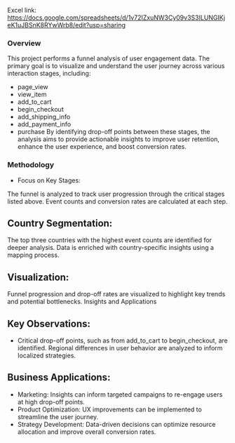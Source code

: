 Excel link: https://docs.google.com/spreadsheets/d/1v72IZxuNW3Cy09v3S3ILUNGIKjeK1uJBSnK8RYwWrb8/edit?usp=sharing
### Overview
This project performs a funnel analysis of user engagement data. The primary goal is to visualize and understand the user journey across various interaction stages, including:

- page_view
- view_item
- add_to_cart
- begin_checkout
- add_shipping_info
- add_payment_info
- purchase
By identifying drop-off points between these stages, the analysis aims to provide actionable insights to improve user retention, enhance the user experience, and boost conversion rates.

### Methodology
- Focus on Key Stages:

The funnel is analyzed to track user progression through the critical stages listed above.
Event counts and conversion rates are calculated at each step.
 ## Country Segmentation:

The top three countries with the highest event counts are identified for deeper analysis.
Data is enriched with country-specific insights using a mapping process.
## Visualization:

Funnel progression and drop-off rates are visualized to highlight key trends and potential bottlenecks.
Insights and Applications
## Key Observations:

- Critical drop-off points, such as from add_to_cart to begin_checkout, are identified.
Regional differences in user behavior are analyzed to inform localized strategies.
## Business Applications:

- Marketing: Insights can inform targeted campaigns to re-engage users at high drop-off points.
- Product Optimization: UX improvements can be implemented to streamline the user journey.
-  Strategy Development: Data-driven decisions can optimize resource allocation and improve overall conversion rates.
